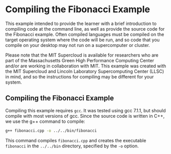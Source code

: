 # Compiling the Fibonacci Example

This example intended to provide the learner with a brief introduction to compiling code at the command line, as well as provide the source code for the Fibonacci example. Often compiled languages must be compiled on the target operating system where the code will be run, and so code that you compile on your desktop may not run on a supercomputer or cluster.

Please note that the MIT Supercloud is available for researchers who are part of the Massachusetts Green High Performance Computing Center and/or are working in collaboration with MIT.  This example was created with the MIT Supercloud and Lincoln Laboratory Supercomputing Center (LLSC) in mind, and so the instructions for compiling may be different for your system.

## Compiling the Fibonacci Example
Compiling this example requires `gcc`. It was tested using gcc 7.1.1, but should compile with most versions of gcc. Since the source code is written in C++, we use the g++ command to compile:

```bash
g++ fibonacci.cpp -o ../../bin/fibonacci
```

This command compiles `fibonacci.cpp` and creates the executable `fibonacci` in the `../../bin` directory, specified by the `-o` option.